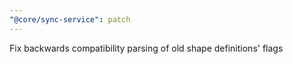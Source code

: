 ```yaml
---
"@core/sync-service": patch
---
```


Fix backwards compatibility parsing of old shape definitions' flags
